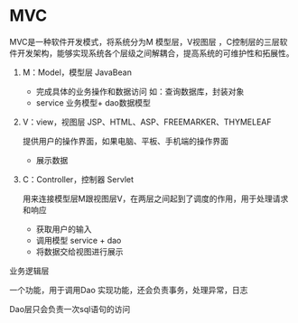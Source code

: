 # MVC

MVC是一种软件开发模式，将系统分为M 模型层，V视图层 ，C控制层的三层软件开发架构，能够实现系统各个层级之间解耦合，提高系统的可维护性和拓展性。

1. M：Model，模型层  JavaBean
   
   * 完成具体的业务操作和数据访问 如：查询数据库，封装对象
   * service 业务模型+ dao数据模型
   
2. V：view，视图层 JSP、HTML、ASP、FREEMARKER、THYMELEAF
   
   提供用户的操作界面，如果电脑、平板、手机端的操作界面
   
   * 展示数据
   
3. C：Controller，控制器 Servlet

   用来连接模型层M跟视图层V，在两层之间起到了调度的作用，用于处理请求和响应

   * 获取用户的输入
   * 调用模型 service + dao
   * 将数据交给视图进行展示



业务逻辑层

一个功能，用于调用Dao 实现功能，还会负责事务，处理异常，日志

Dao层只会负责一次sql语句的访问